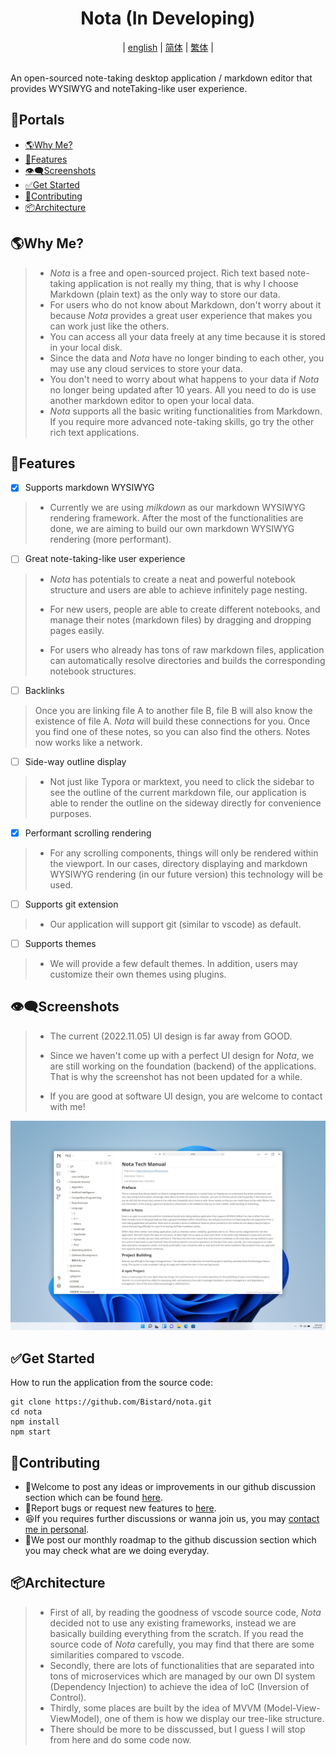 <!-- <p align="center"><img src="static/logo-small.png" width="100" height="100"></p> -->
<h1 align="center">Nota (In Developing)</h1>
<div align="center">
  |
  <a href="README.md">english</a>
  |
  <a href="doc/readme/zh-cn.md">简体</a>
  |
  <a href="doc/readme/zh-tw.md">繁体</a>
  |
</div>

<br>

An open-sourced note-taking desktop application / markdown editor that provides WYSIWYG and noteTaking-like user experience.

## 🚪Portals
- [🌎Why Me?](#🌎Why-Me?)
- [💖Features](#💖features)
- [👁‍🗨Screenshots](#👁‍🗨screenshots)
- [✅Get Started](#✅get-started)
- [💌Contributing](#💌contributing)
- [📦Architecture](#📦Architecture)

## 🌎Why Me?
> * *Nota* is a free and open-sourced project. Rich text based note-taking application is not really my thing, that is why I choose Markdown (plain text) as the only way to store our data. 
> * For users who do not know about Markdown, don't worry about it because *Nota* provides a great user experience that makes you can work just like the others.
> * You can access all your data freely at any time because it is stored in your local disk.
> * Since the data and *Nota* have no longer binding to each other, you may use any cloud services to store your data.
> * You don't need to worry about what happens to your data if *Nota* no longer being updated after 10 years. All you need to do is use another markdown editor to open your local data.
> * *Nota* supports all the basic writing functionalities from Markdown. If you require more advanced note-taking skills, go try the other rich text applications.

## 💖Features
* [x] Supports markdown WYSIWYG
> * Currently we are using *milkdown* as our markdown WYSIWYG rendering framework. After the most of the functionalities are done, we are aiming to build our own markdown WYSIWYG rendering (more performant).
* [ ] Great note-taking-like user experience
> * *Nota* has potentials to create a neat and powerful notebook structure and users are able to achieve infinitely page nesting.
> 
> * For new users, people are able to create different notebooks, and manage their notes (markdown files) by dragging and dropping pages easily.
> 
> * For users who already has tons of raw markdown files, application can automatically resolve directories and builds the corresponding notebook structures.
*  [ ] Backlinks
> Once you are linking file A to another file B, file B will also know the existence of file A. *Nota* will build these connections for you. Once you find one of these notes, so you can also find the others. Notes now works like a network.
* [ ] Side-way outline display
> * Not just like Typora or marktext, you need to click the sidebar to see the outline of the current markdown file, our application is able to render the outline on the sideway directly for convenience purposes.
* [x] Performant scrolling rendering
> * For any scrolling components, things will only be rendered within the viewport. In our cases, directory displaying and markdown WYSIWYG rendering (in our future version) this technology will be used.
* [ ] Supports git extension
> * Our application will support git (similar to vscode) as default.
* [ ] Supports themes
> * We will provide a few default themes. In addition, users may customize their own themes using plugins.

## 👁‍🗨Screenshots
> * The current (2022.11.05) UI design is far away from GOOD.
> 
> * Since we haven't come up with a perfect UI design for *Nota*, we are still working on the foundation (backend) of the applications. That is why the screenshot has not been updated for a while.
> * If you are good at software UI design, you are welcome to contact with me!

![screenshot](./doc/images/2022.11.5.png)

## ✅Get Started
How to run the application from the source code:
```
git clone https://github.com/Bistard/nota.git
cd nota
npm install
npm start
```

## 💌Contributing
* 🥰Welcome to post any ideas or improvements in our github discussion section which can be found [here](https://github.com/Bistard/nota/discussions).
* 🤔Report bugs or request new features to [here](https://github.com/Bistard/nota/issues).
* 😆If you requires further discussions or wanna join us, you may [contact me in personal](https://github.com/Bistard).
* 🧐We post our monthly roadmap to the github discussion section which you may check what are we doing everyday.

## 📦Architecture
> * First of all, by reading the goodness of vscode source code, *Nota* decided not to use any existing frameworks, instead we are basically building everything from the scratch. If you read the source code of *Nota* carefully, you may find that there are some similarities compared to vscode.
> * Secondly, there are lots of functionalities that are separated into tons of microservices which are managed by our own DI system (Dependency Injection) to achieve the idea of IoC (Inversion of Control).
> * Thirdly, some places are built by the idea of MVVM (Model-View-ViewModel), one of them is how we display our tree-like structure.
> * There should be more to be disscussed, but I guess I will stop from here and do some code now.
